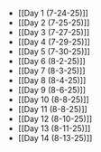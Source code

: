 - [[Day 1 (7-24-25)]]
- [[Day 2 (7-25-25)]]
- [[Day 3 (7-27-25)]]
- [[Day 4 (7-29-25)]]
- [[Day 5 (7-30-25)]]
- [[Day 6 (8-2-25)]]
- [[Day 7 (8-3-25)]]
- [[Day 8 (8-4-25)]]
- [[Day 9 (8-6-25)]]
- [[Day 10 (8-8-25)]]
- [[Day 11 (8-8-25)]]
- [[Day 12 (8-10-25)]]
- [[Day 13 (8-11-25)]]
- [[Day 14 (8-13-25)]]